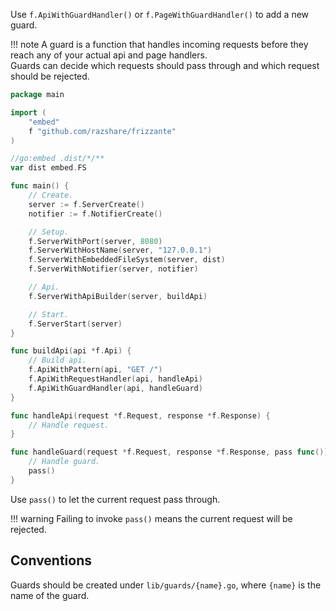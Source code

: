 Use `f.ApiWithGuardHandler()` or `f.PageWithGuardHandler()` to add a new guard.

!!! note
	A guard is a function that handles incoming requests before they reach any of your actual api and page handlers.<br/>
	Guards can decide which requests should pass through and which request should be rejected.

```go
package main

import (
	"embed"
	f "github.com/razshare/frizzante"
)

//go:embed .dist/*/**
var dist embed.FS

func main() {
	// Create.
	server := f.ServerCreate()
	notifier := f.NotifierCreate()

	// Setup.
	f.ServerWithPort(server, 8080)
	f.ServerWithHostName(server, "127.0.0.1")
	f.ServerWithEmbeddedFileSystem(server, dist)
	f.ServerWithNotifier(server, notifier)

	// Api.
	f.ServerWithApiBuilder(server, buildApi)

	// Start.
	f.ServerStart(server)
}

func buildApi(api *f.Api) {
	// Build api.
    f.ApiWithPattern(api, "GET /")
    f.ApiWithRequestHandler(api, handleApi)
	f.ApiWithGuardHandler(api, handleGuard)
}

func handleApi(request *f.Request, response *f.Response) {
    // Handle request.
}

func handleGuard(request *f.Request, response *f.Response, pass func()) {
    // Handle guard.
	pass()
}
```

Use `pass()` to let the current request pass through.

!!! warning
	Failing to invoke `pass()` means the current request will be rejected.


## Conventions

Guards should be created under `lib/guards/{name}.go`, where `{name}` is the name of the guard.